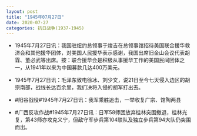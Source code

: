 ```yaml
---
layout: post
title: "1945年07月27日"
date: 2020-07-27
categories: 抗日战争(1937-1945)
---
```


<meta name="referrer" content="no-referrer" />

- 1945年7月27日讯：我国驻纽约总领事于焌吉在总领事馆招待美国联合援华救济会和其他援华团体，对美国人民援华表示感谢，我国出席旧金山会议代表胡霖、董必武等出席。按：联合援华会是积极从事援华工作的美国民间团体之一，从1941年以来为中国募款几达400万美元。 

- 1945年7月27日讯：毛泽东致电徐冰、刘少文，说21日至今七天侵入边区的胡宗南部，战线长达百余里，我们决将入侵的胡军打出去。 

- #阳谷战役#1945年7月27日讯：我军乘胜追击，一举收复广宗、馆陶两县 

- #广西反攻作战#1945年7月27日讯：日军58师团放弃桂林突围撤退，桂林光复，第43师亦攻克义宁，但敌守军步兵第104联队及独立步兵第94大队仍突围而出。 

